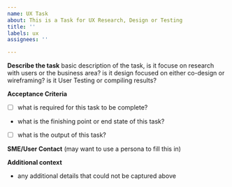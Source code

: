```yaml
---
name: UX Task
about: This is a Task for UX Research, Design or Testing
title: ''
labels: ux
assignees: ''

---
```


**Describe the task**
basic description of the task, is it focuse on research with users or the business area? is it design focused on either co-design or wireframing? is it User Testing or compiling results?

**Acceptance Criteria**
- [ ] what is required for this task to be complete?
- what is the finishing point or end state of this task?
- [ ] what is the output of this task?

**SME/User Contact**
(may want to use a persona to fill this in)

**Additional context**
- any additional details that could not be captured above
